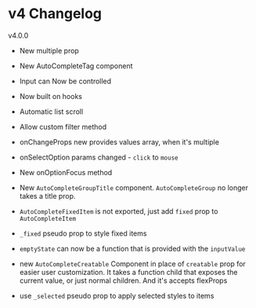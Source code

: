 # v4 Changelog

v4.0.0

- New multiple prop
- New AutoCompleteTag component
- Input can Now be controlled
- Now built on hooks
- Automatic list scroll
- Allow custom filter method
- onChangeProps new provides values array, when it's multiple
- onSelectOption params changed - `click` to `mouse`
- New onOptionFocus method
- New `AutoCompleteGroupTitle` component. `AutoCompleteGroup` no longer takes a title prop.
- `AutoCompleteFixedItem` is not exported, just add `fixed` prop to `AutoCompleteItem`
- `_fixed` pseudo prop to style fixed items

- `emptyState` can now be a function that is provided with the `inputValue`
- new `AutoCompleteCreatable` Component in place of `creatable` prop for easier user customization. It takes a function child that exposes the current value, or just normal children. And it's accepts flexProps
- use `_selected` pseudo prop to apply selected styles to items
